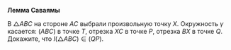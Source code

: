 

**Лемма Саваямы**

В $△ABC$ на стороне $AC$  выбрали произвольную точку $X$.
Окружность $\gamma$ касается:
	$(ABC)$ в точке $T$,
	отрезка $XC$ в точке $P$,
	отрезка $BX$ в точке $Q$. 
Докажите, что $I(△ABC) \in (QP)$.
